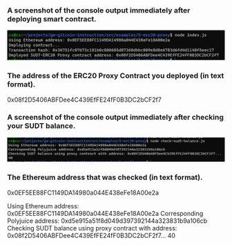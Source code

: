 ### A screenshot of the console output immediately after deploying smart contract.
![](t50.png)

### The address of the ERC20 Proxy Contract you deployed (in text format).

0x08f2D5406ABFDee4C439EfFE24fF0B3DC2bCF2f7

### A screenshot of the console output immediately after checking your SUDT balance.
![](t51.png)

### The Ethereum address that was checked (in text format).

0x0EF5EE88FC1149DA14980a044E438eFe18A00e2a





Using Ethereum address: 0x0EF5EE88FC1149DA14980a044E438eFe18A00e2a
Corresponding Polyjuice address: 0xd5e915a51f8d049d397392144a323831b9a106cb
Checking SUDT balance using proxy contract with address: 0x08f2D5406ABFDee4C439EfFE24fF0B3DC2bCF2f7...
40